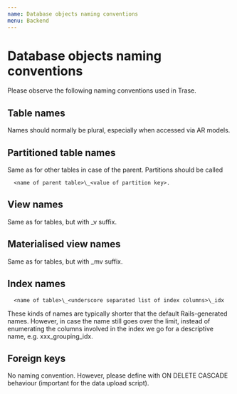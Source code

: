 ```yaml
---
name: Database objects naming conventions
menu: Backend
---
```


# Database objects naming conventions

Please observe the following naming conventions used in Trase.

## Table names

Names should normally be plural, especially when accessed via AR models.

## Partitioned table names

Same as for other tables in case of the parent. Partitions should be called

```
  <name of parent table>\_<value of partition key>.
```

## View names

Same as for tables, but with \_v suffix.

## Materialised view names

Same as for tables, but with \_mv suffix.

## Index names

```
  <name of table>\_<underscore separated list of index columns>\_idx
```

These kinds of names are typically shorter that the default Rails-generated names. However, in case the name still goes over the limit, instead of enumerating the columns involved in the index we go for a descriptive name, e.g. xxx\_grouping\_idx.

## Foreign keys

No naming convention. However, please define with ON DELETE CASCADE behaviour (important for the data upload script).
